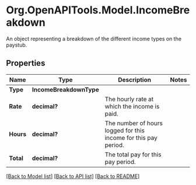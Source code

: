 # Org.OpenAPITools.Model.IncomeBreakdown
An object representing a breakdown of the different income types on the paystub.

## Properties

Name | Type | Description | Notes
------------ | ------------- | ------------- | -------------
**Type** | **IncomeBreakdownType** |  | 
**Rate** | **decimal?** | The hourly rate at which the income is paid. | 
**Hours** | **decimal?** | The number of hours logged for this income for this pay period. | 
**Total** | **decimal?** | The total pay for this pay period. | 

[[Back to Model list]](../README.md#documentation-for-models) [[Back to API list]](../README.md#documentation-for-api-endpoints) [[Back to README]](../README.md)

